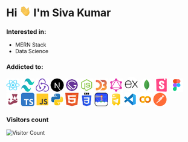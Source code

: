 # Hi <img src=".\static\gifs\hi.gif" height="30px" width="30px"> I'm Siva Kumar

### Interested in:
- MERN Stack
- Data Science

### Addicted to:
<div>
    <img class="logo" width="35px" height="35px" class="logo" src=".\static\images\logos\react.svg" alt="React JS" title="React JS" />
    <img class="logo" width="35px" height="35px" class="logo" src=".\static\images\logos\tailwind-css.svg" alt="Tailwind CSS" title="Tailwind CSS" />
    <img class="logo" width="35px" height="35px" src=".\static\images\logos\redux.svg" alt="Redux" title="Redux" />
    <img class="logo bg-white rounded" width="35px" height="35px" style="background-color:#fff; border-radius:50%;" src=".\static\images\logos\next-js.svg" alt="Next JS" title="Next JS" />
    <img class="logo" width="35px" height="35px" src=".\static\images\logos\gatsby-js.svg" alt="Gatsby JS" title="Gatsby JS" />
    <img class="logo" width="35px" height="35px" src=".\static\images\logos\node-js.svg" alt="Node JS" title="Node JS" />
    <img class="logo" width="35px" height="35px" src=".\static\images\logos\d3.svg" alt="D3 JS" title="D3 JS" />
    <img class="logo" width="35px" height="35px" src=".\static\images\logos\graphql.svg" alt="GraphQL" title="GraphQL" />
    <img class="logo bg-white rounded p-2" style="background-color:#fff; border-radius:50%; padding:0.125rem;" width="35px" height="35px" src=".\static\images\logos\express-js.svg"  alt="Express JS" title="Express JS" />
    <img class="logo bg-white rounded" style="background-color:#fff; border-radius:50%;" src=".\static\images\logos\mongodb.svg" width="35px" height="35px" alt="MongoDB" title="MongoDB" />
    <img class="logo" width="35px" height="35px" src=".\static\images\logos\storybook.svg" alt="storybook" title="storybook" />
    <img class="logo" width="35px" height="35px" src=".\static\images\logos\figma.svg" alt="Figma" title="Figma" />
    <img class="logo" width="35px" height="35px" src=".\static\images\logos\jest.svg" alt="Jest" title="Jest" />
    <img class="logo" width="35px" height="35px" src=".\static\images\logos\typescript.svg" alt="TypeScript" title="TypeScript" />
    <img class="logo" width="35px" height="35px" src=".\static\images\logos\javascript.svg" alt="JavaScript" title="JavaScript" />
    <img class="logo" width="35px" height="35px" src=".\static\images\logos\python.svg" alt="Python" title="Python" />
    <img class="logo" width="35px" height="35px" src=".\static\images\logos\html.svg" alt="html" title="html" />
    <img class="logo" width="35px" height="35px" src=".\static\images\logos\css.svg" alt="CSS" title="CSS" />
    <img class="logo" width="35px" height="35px" src=".\static\images\logos\google-lighthouse.svg" alt="Google Light house" title="Google Light house" />
    <img class="logo" width="35px" height="35px" src=".\static\images\logos\python_telegram_bot_logo.png" alt="python telegram bot library" title="python telegram bot library" />
    <img class="logo" width="35px" height="35px" src=".\static\images\logos\vs-code.svg" alt="vs code" title="vs code" />
    <img class="logo" width="35px" height="35px" src=".\static\images\logos\google-colab.png" alt="google colab" title="google colab" />
    <img class="logo" width="35px" height="35px" src=".\static\images\logos\postman.svg" alt="Postman" title="Postman" />
</div>

### Visitors count
 ![Visitor Count](https://profile-counter.glitch.me/{siva3062000}/count.svg)

<!-- <details>
<summary>📊 Github Stats</summary>

<p align="center"> <img src="https://github-readme-stats.vercel.app/api?username=siva3062000&show_icons=true&theme=gotham" alt="siva3062000 | Stats" />

</details> -->

<!-- 
<style>
    .logo{
        width:35px;
        height:35px;
    }
    .bg-white{
        background-color:#fff;
    }
    .rounded{
        border-radius:50%;
    }
    .p-2{
        padding:0.125rem;
    }
</style> -->
